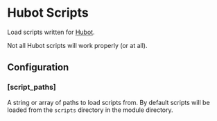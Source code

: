# Hubot Scripts

Load scripts written for [Hubot](https://github.com/github/hubot/).

Not all Hubot scripts will work properly (or at all).

## Configuration

### [script_paths]

A string or array of paths to load scripts from.  By default scripts will be loaded from the `scripts` directory in the module directory.
